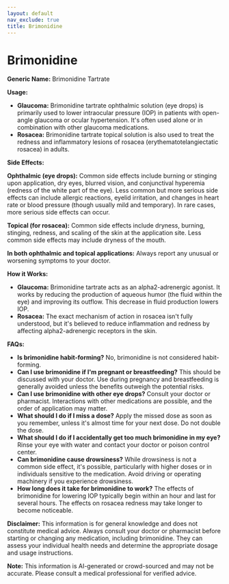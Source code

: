 ```yaml
---
layout: default
nav_exclude: true
title: Brimonidine
---
```


# Brimonidine

**Generic Name:** Brimonidine Tartrate

**Usage:**

* **Glaucoma:** Brimonidine tartrate ophthalmic solution (eye drops) is primarily used to lower intraocular pressure (IOP) in patients with open-angle glaucoma or ocular hypertension.  It's often used alone or in combination with other glaucoma medications.
* **Rosacea:** Brimonidine tartrate topical solution is also used to treat the redness and inflammatory lesions of rosacea (erythematotelangiectatic rosacea) in adults.


**Side Effects:**

**Ophthalmic (eye drops):**  Common side effects include burning or stinging upon application, dry eyes, blurred vision, and conjunctival hyperemia (redness of the white part of the eye). Less common but more serious side effects can include allergic reactions, eyelid irritation, and changes in heart rate or blood pressure (though usually mild and temporary).  In rare cases, more serious side effects can occur.

**Topical (for rosacea):** Common side effects include dryness, burning, stinging, redness, and scaling of the skin at the application site.  Less common side effects may include dryness of the mouth.

**In both ophthalmic and topical applications:** Always report any unusual or worsening symptoms to your doctor.

**How it Works:**

* **Glaucoma:** Brimonidine tartrate acts as an alpha2-adrenergic agonist. It works by reducing the production of aqueous humor (the fluid within the eye) and improving its outflow. This decrease in fluid production lowers IOP.
* **Rosacea:** The exact mechanism of action in rosacea isn't fully understood, but it's believed to reduce inflammation and redness by affecting alpha2-adrenergic receptors in the skin.


**FAQs:**

* **Is brimonidine habit-forming?** No, brimonidine is not considered habit-forming.
* **Can I use brimonidine if I'm pregnant or breastfeeding?**  This should be discussed with your doctor.  Use during pregnancy and breastfeeding is generally avoided unless the benefits outweigh the potential risks.
* **Can I use brimonidine with other eye drops?**  Consult your doctor or pharmacist.  Interactions with other medications are possible, and the order of application may matter.
* **What should I do if I miss a dose?** Apply the missed dose as soon as you remember, unless it's almost time for your next dose. Do not double the dose.
* **What should I do if I accidentally get too much brimonidine in my eye?** Rinse your eye with water and contact your doctor or poison control center.
* **Can brimonidine cause drowsiness?** While drowsiness is not a common side effect, it's possible, particularly with higher doses or in individuals sensitive to the medication.  Avoid driving or operating machinery if you experience drowsiness.
* **How long does it take for brimonidine to work?** The effects of brimonidine for lowering IOP typically begin within an hour and last for several hours.  The effects on rosacea redness may take longer to become noticeable.


**Disclaimer:** This information is for general knowledge and does not constitute medical advice. Always consult your doctor or pharmacist before starting or changing any medication, including brimonidine.  They can assess your individual health needs and determine the appropriate dosage and usage instructions.


**Note:** This information is AI-generated or crowd-sourced and may not be accurate. Please consult a medical professional for verified advice.